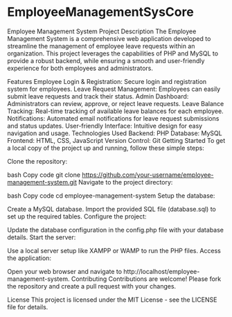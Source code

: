 # EmployeeManagementSysCore
Employee Management System Project
Description
The Employee Management System is a comprehensive web application developed to streamline the management of employee leave requests within an organization. This project leverages the capabilities of PHP and MySQL to provide a robust backend, while ensuring a smooth and user-friendly experience for both employees and administrators.

Features
Employee Login & Registration: Secure login and registration system for employees.
Leave Request Management: Employees can easily submit leave requests and track their status.
Admin Dashboard: Administrators can review, approve, or reject leave requests.
Leave Balance Tracking: Real-time tracking of available leave balances for each employee.
Notifications: Automated email notifications for leave request submissions and status updates.
User-friendly Interface: Intuitive design for easy navigation and usage.
Technologies Used
Backend: PHP
Database: MySQL
Frontend: HTML, CSS, JavaScript
Version Control: Git
Getting Started
To get a local copy of the project up and running, follow these simple steps:

Clone the repository:

bash
Copy code
git clone https://github.com/your-username/employee-management-system.git
Navigate to the project directory:

bash
Copy code
cd employee-management-system
Setup the database:

Create a MySQL database.
Import the provided SQL file (database.sql) to set up the required tables.
Configure the project:

Update the database configuration in the config.php file with your database details.
Start the server:

Use a local server setup like XAMPP or WAMP to run the PHP files.
Access the application:

Open your web browser and navigate to http://localhost/employee-management-system.
Contributing
Contributions are welcome! Please fork the repository and create a pull request with your changes.

License
This project is licensed under the MIT License - see the LICENSE file for details.
